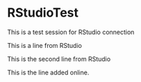 # RStudioTest
This is a test session for RStudio connection

This is a line from RStudio

This is the second line from RStudio

This is the line added online.
